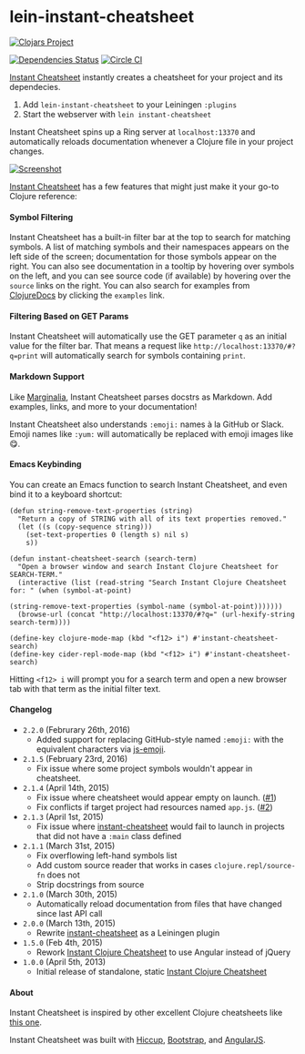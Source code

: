 lein-instant-cheatsheet
==========================

[![Clojars Project](https://clojars.org/lein-instant-cheatsheet/latest-version.svg)](http://clojars.org/lein-instant-cheatsheet)

[![Dependencies Status](http://jarkeeper.com/camsaul/lein-instant-cheatsheet/status.png)](http://jarkeeper.com/camsaul/lein-instant-cheatsheet) [![Circle CI](https://circleci.com/gh/camsaul/lein-instant-cheatsheet.svg?style=svg)](https://circleci.com/gh/camsaul/lein-instant-cheatsheet)

[Instant Cheatsheet][2] instantly creates a cheatsheet for your project and its dependecies.

1.  Add `lein-instant-cheatsheet` to your Leiningen `:plugins`
2.  Start the webserver with `lein instant-cheatsheet`

Instant Cheatsheet spins up a Ring server at `localhost:13370` and automatically reloads documentation whenever a Clojure file in your project changes.

[![Screenshot](screenshot.gif)][2]

[Instant Cheatsheet][2] has a few features that might just make it your go-to Clojure reference:


#### Symbol Filtering ####
Instant Cheatsheet has a built-in filter bar at the top to search for matching symbols. A list of matching symbols and their namespaces appears on the left side of the screen; documentation for those symbols appear on the right.
You can also see documentation in a tooltip by hovering over symbols on the left, and you can see source code (if available) by hovering over the `source` links on the right.
You can also search for examples from [ClojureDocs][8] by clicking the `examples` link.


#### Filtering Based on GET Params ####
Instant Cheatsheet will automatically use the GET parameter `q` as an initial value for the filter bar.
That means a request like `http://localhost:13370/#?q=print` will automatically search for symbols containing `print`.


#### Markdown Support ####

Like [Marginalia][5], Instant Cheatsheet parses docstrs as Markdown. Add examples, links, and more to your documentation!

Instant Cheatsheet also understands `:emoji:` names à la GitHub or Slack. Emoji names like `:yum:` will automatically be replaced with emoji images like :yum:.

#### Emacs Keybinding ####

You can create an Emacs function to search Instant Cheatsheet, and even bind it to a keyboard shortcut:
```Lisp
(defun string-remove-text-properties (string)
  "Return a copy of STRING with all of its text properties removed."
  (let ((s (copy-sequence string)))
    (set-text-properties 0 (length s) nil s)
    s))

(defun instant-cheatsheet-search (search-term)
  "Open a browser window and search Instant Clojure Cheatsheet for SEARCH-TERM."
  (interactive (list (read-string "Search Instant Clojure Cheatsheet for: " (when (symbol-at-point)
                                                                              (string-remove-text-properties (symbol-name (symbol-at-point)))))))
  (browse-url (concat "http://localhost:13370/#?q=" (url-hexify-string search-term))))

(define-key clojure-mode-map (kbd "<f12> i") #'instant-cheatsheet-search)
(define-key cider-repl-mode-map (kbd "<f12> i") #'instant-cheatsheet-search)
```

Hitting `<f12> i` will prompt you for a search term and open a new browser tab with that term as the initial filter text.


#### Changelog ####
*  `2.2.0` (Februrary 26th, 2016)
   *  Added support for replacing GitHub-style named `:emoji:` with the equivalent characters via [js-emoji](https://github.com/iamcal/js-emoji).
*  `2.1.5` (February 23rd, 2016)
   *  Fix issue where some project symbols wouldn't appear in cheatsheet.
*  `2.1.4` (April 14th, 2015)
   *  Fix issue where cheatsheet would appear empty on launch. ([#1](https://github.com/camsaul/lein-instant-cheatsheet/issues/1))
   *  Fix conflicts if target project had resources named `app.js`. ([#2](https://github.com/camsaul/lein-instant-cheatsheet/issues/2))
*  `2.1.3` (April 1st, 2015)
   *  Fix issue where [instant-cheatsheet](https://github.com/camsaul/lein-instant-cheatsheet) would fail to launch
      in projects that did not have a `:main` class defined
*  `2.1.1` (March 31st, 2015)
   *  Fix overflowing left-hand symbols list
   *  Add custom source reader that works in cases `clojure.repl/source-fn` does not
   *  Strip docstrings from source
*  `2.1.0` (March 30th, 2015)
   *  Automatically reload documentation from files that have changed since last API call
*  `2.0.0` (March 13th, 2015)
   *  Rewrite [instant-cheatsheet](https://github.com/camsaul/lein-instant-cheatsheet) as a Leiningen plugin
*  `1.5.0` (Feb 4th, 2015)
   * Rework [Instant Clojure Cheatsheet](https://github.com/camsaul/lein-instant-cheatsheet) to use Angular instead of jQuery
*  `1.0.0` (April 5th, 2013)
   *  Initial release of standalone, static [Instant Clojure Cheatsheet](https://github.com/camsaul/lein-instant-cheatsheet)


#### About ####

Instant Cheatsheet is inspired by other excellent Clojure cheatsheets like [this one][1].

Instant Cheatsheet was built with [Hiccup][3], [Bootstrap][4], and [AngularJS][6].

[1]: http://jafingerhut.github.io/cheatsheet/clojuredocs/cheatsheet-tiptip-no-cdocs-summary.html
[2]: https://github.com/camsaul/lein-instant-cheatsheet
[3]: https://github.com/weavejester/hiccup
[4]: http://twitter.github.io/bootstrap/
[5]: http://gdeer81.github.io/marginalia/
[6]: https://angularjs.org
[8]: http://clojuredocs.org/
